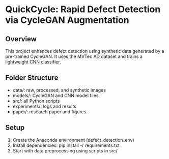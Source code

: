 # QuickCycle: Rapid Defect Detection via CycleGAN Augmentation

## Overview
This project enhances defect detection using synthetic data generated by a pre-trained CycleGAN. It uses the MVTec AD dataset and trains a lightweight CNN classifier.

## Folder Structure
- data/: raw, processed, and synthetic images
- models/: CycleGAN and CNN model files
- src/: all Python scripts
- experiments/: logs and results
- paper/: research paper and figures

## Setup
1. Create the Anaconda environment (defect_detection_env)
2. Install dependencies: pip install -r requirements.txt
3. Start with data preprocessing using scripts in src/